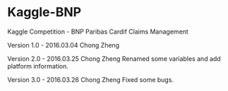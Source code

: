 # Kaggle-BNP
Kaggle Competition - BNP Paribas Cardif Claims Management

Version 1.0 - 2016.03.04  Chong Zheng

Version 2.0 - 2016.03.25  Chong Zheng 
    Renamed some variables and add platform information.
    
Version 3.0 - 2016.03.26  Chong Zheng
    Fixed some bugs.
